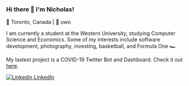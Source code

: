 ### Hi there 👋 I'm Nicholas!

📍 Toronto, Canada | 🏫 uwo 

I am currently a student at the Western University, studying Computer Science and Economics. Some of my interests include software development, photography, investing, basketball, and Formula One 🏎 

My lastest project is a COVID-19 Twitter Bot and Dashboard. Check it out [here](https://github.com/Nicholas-Chong/COVID-19-Twitter-Bot-and-Dashboard).

[![Linkedin](https://i.stack.imgur.com/gVE0j.png) LinkedIn](https://www.linkedin.com/in/nicholas-chong-/)

<!--
**Nicholas-Chong/Nicholas-Chong** is a ✨ _special_ ✨ repository because its `README.md` (this file) appears on your GitHub profile.

Here are some ideas to get you started:

- 🔭 I’m currently working on ...
- 🌱 I’m currently learning ...
- 👯 I’m looking to collaborate on ...
- 🤔 I’m looking for help with ...
- 💬 Ask me about ...
- 📫 How to reach me: ...
- 😄 Pronouns: ...
- ⚡ Fun fact: ...
-->
